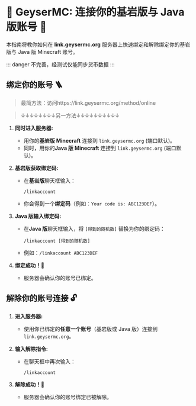 # 🔗 GeyserMC: 连接你的基岩版与 Java 版账号 🤝

本指南将教你如何在 **link.geysermc.org** 服务器上快速绑定和解除绑定你的基岩版与 Java 版 Minecraft 账号。

::: danger
不完善，经测试仅能同步货币数据
:::

## 绑定你的账号 🪜

>最简方法：访问https://link.geysermc.org/method/online
 
>↓↓↓↓↓↓↓↓另一方法↓↓↓↓↓↓↓↓↓↓
 
1.  **同时进入服务器:**
    * 用你的**基岩版 Minecraft** 连接到 `link.geysermc.org` (端口默认)。
    * 同时，用你的**Java 版 Minecraft** 连接到 `link.geysermc.org` (端口默认)。

2.  **基岩版获取绑定码:**
    * 在**基岩版**聊天框输入：
        ```
        /linkaccount
        ```
    * 你会得到一个**绑定码**（例如：`Your code is: ABC123DEF`）。

3.  **Java 版输入绑定码:**
    * 在**Java 版**聊天框输入，将 `[得到的随机数]` 替换为你的绑定码：
        ```
        /linkaccount [得到的随机数]
        ```
    * 例如：`/linkaccount ABC123DEF`

4.  **绑定成功！🎉**
    * 服务器会确认你的账号已绑定。

## 解除你的账号连接 🔓

1.  **进入服务器:**
    * 使用你已绑定的**任意一个账号**（基岩版或 Java 版）连接到 `link.geysermc.org`。

2.  **输入解除指令:**
    * 在聊天框中再次输入：
        ```
        /linkaccount
        ```

3.  **解除成功！👋**
    * 服务器会确认你的账号绑定已被解除。
